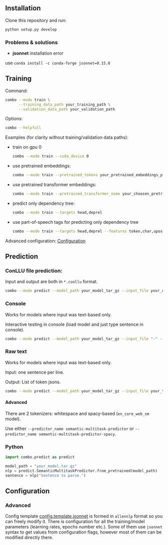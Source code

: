 ## Installation

Clone this repository and run:
```bash
python setup.py develop
```

### Problems & solutions
* **jsonnet** installation error

use `conda install -c conda-forge jsonnet=0.15.0`

## Training

Command:
```bash
combo --mode train \
      --training_data_path your_training_path \
      --validation_data_path your_validation_path
```

Options:
```bash
combo --helpfull
```

Examples (for clarity without training/validation data paths):

* train on gpu 0

    ```bash
    combo --mode train --cuda_device 0
    ```

* use pretrained embeddings:

    ```bash
    combo --mode train --pretrained_tokens your_pretrained_embeddings_path --embedding_dim your_embeddings_dim
    ```

* use pretrained transformer embeddings:

    ```bash
    combo --mode train --pretrained_transformer_name your_choosen_pretrained_transformer
    ```

* predict only dependency tree:

    ```bash
    combo --mode train --targets head,deprel
    ```

* use part-of-speech tags for predicting only dependency tree

    ```bash
    combo --mode train --targets head,deprel --features token,char,upostag
    ```

Advanced configuration: [Configuration](#configuration)

## Prediction

### ConLLU file prediction:
Input and output are both in `*.conllu` format.
```bash
combo --mode predict --model_path your_model_tar_gz --input_file your_conllu_file --output_file your_output_file --silent
```

### Console
Works for models where input was text-based only.

Interactive testing in console (load model and just type sentence in console).

```bash
combo --mode predict --model_path your_model_tar_gz --input_file "-" --nosilent
```
### Raw text
Works for models where input was text-based only. 

Input: one sentence per line.

Output: List of token jsons.

```bash
combo --mode predict --model_path your_model_tar_gz --input_file your_text_file --output_file your_output_file --silent --noconllu_format
```
#### Advanced

There are 2 tokenizers: whitespace and spacy-based (`en_core_web_sm` model).

Use either `--predictor_name semantic-multitask-predictor` or `--predictor_name semantic-multitask-predictor-spacy`.

### Python
```python
import combo.predict as predict

model_path = "your_model.tar.gz"
nlp = predict.SemanticMultitaskPredictor.from_pretrained(model_path)
sentence = nlp("Sentence to parse.")
```

## Configuration

### Advanced
Config template [config.template.jsonnet](config.template.jsonnet) is formed in `allennlp` format so you can freely modify it.
There is configuration for all the training/model parameters (learning rates, epochs number etc.).
Some of them use `jsonnet` syntax to get values from configuration flags, however most of them can be modified directly there.
